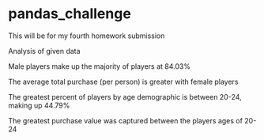 # pandas_challenge
This will be for my fourth homework submission

Analysis of given data

Male players make up the majority of players at 84.03%

The average total purchase (per person) is greater with female players

The greatest percent of players by age demographic is between 20-24, making up 44.79%

The greatest purchase value was captured between the players ages of 20-24

